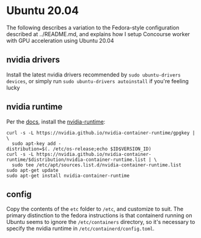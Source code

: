 # Ubuntu 20.04

The following describes a variation to the Fedora-style configuration described at ../README.md, and explains how I setup Concourse worker with GPU acceleration using Ubuntu 20.04

## nvidia drivers

Install the latest nvidia drivers recommended by `sudo ubuntu-drivers devices`, or simply run `sudo ubuntu-drivers autoinstall` if you're feeling lucky

## nvidia runtime

Per the [docs](https://nvidia.github.io/nvidia-container-runtime/), install the [nvidia-runtime](https://github.com/NVIDIA/nvidia-container-runtime):

```
curl -s -L https://nvidia.github.io/nvidia-container-runtime/gpgkey | \
  sudo apt-key add -
distribution=$(. /etc/os-release;echo $ID$VERSION_ID)
curl -s -L https://nvidia.github.io/nvidia-container-runtime/$distribution/nvidia-container-runtime.list | \
  sudo tee /etc/apt/sources.list.d/nvidia-container-runtime.list
sudo apt-get update
sudo apt-get install nvidia-container-runtime
```

## config

Copy the contents of the `etc` folder to `/etc`, and customize to suit. The primary distinction to the fedora instructions is that containerd running on Ubuntu seems to ignore the `/etc/containers` directory, so it's necessary to specify the nvidia runtime in `/etc/containerd/config.toml`.